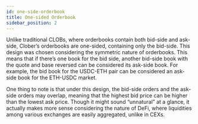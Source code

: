 ```yaml
---
id: one-side-orderbook
title: One-sided Orderbook
sidebar_position: 2
---
```


Unlike traditional CLOBs, where orderbooks contain both bid-side and ask-side, Clober’s orderbooks are one-sided, containing only the bid-side. This design was chosen considering the symmetric nature of orderbooks. This means that if there’s one book for the bid side, another bid-side book with the quote and base reversed can be considered its ask-side book. For example, the bid book for the USDC-ETH pair can be considered an ask-side book for the ETH-USDC market.

One thing to note is that under this design, the bid-side orders and the ask-side orders may overlap, meaning that the highest bid price can be higher than the lowest ask price. Though it might sound “unnatural” at a glance, it actually makes more sense considering the nature of DeFi, where liquidities among various exchanges are easily aggregated, unlike in CEXs.